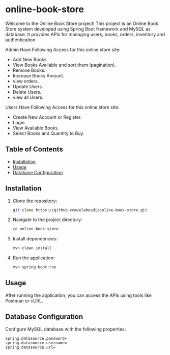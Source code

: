 # online-book-store


Welcome to the Online Book Store project! This project is an Online Book Store system developed using Spring Boot framework and MySQL as database. It provides APIs for managing users, books, orders, inventory and authentication.

Admin Have Following Access for this online store site:

- Add New Books.
- View Books Available and sort them (pagination).
- Remove Books.
- Increase Books Amount.
- view orders.
- Update Users.
- Delete Users.
- view all Users.

Users Have Following Access for this online store site:
- Create New Account or Register.
- Login.
- View Available Books.
- Select Books and Quantity to Buy.

## Table of Contents

- [Installation](#installation)
- [Usage](#usage)
- [Database Configuration](#database-configuration)
 
## Installation

1. Clone the repository:

    ```bash
    git clone https://github.com/elahesdi/online-book-store.git
    ```

2. Navigate to the project directory:

    ```bash
    cd online-book-store
    ```

3. Install dependencies:

    ```bash
    mvn clean install
    ```

4. Run the application:

    ```bash
    mvn spring-boot:run
    ```

## Usage

After running the application, you can access the APIs using tools like Postman or cURL.


## Database Configuration

Configure MySQL database with the following properties:

```properties
spring.datasource.password=
spring.datasource.username=
spring.datasource.url=

